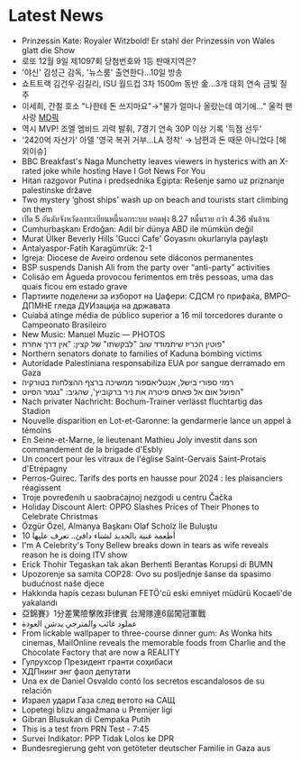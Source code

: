 # Latest News
-  Prinzessin Kate: Royaler Witzbold! Er stahl der Prinzessin von Wales glatt die Show
-  로또 12월 9일 제1097회 당첨번호와 1등 판매지역은?
-  '야신' 김성근 감독, '뉴스룸' 출연한다…10일 방송
-  쇼트트랙 김건우·김길리, ISU 월드컵 3차 1500m 동반 金…3개 대회 연속 금빛 질주
-  이세희, 간절 호소 "나한테 돈 쓰지마요"→"물가 얼마나 올랐는데 여기에…" 울컥 팬사랑 [MD픽](종합)
-  역시 MVP! 조엘 엠비드 괴력 발휘, 7경기 연속 30P 이상 기록 '득점 선두'
-  '2420억 자산가' 아델 '영국 복귀 거부…LA 정착' → 남편과 돈 때문 아니었다 [해외이슈]
-  BBC Breakfast's Naga Munchetty leaves viewers in hysterics with an X-rated joke while hosting Have I Got News For You
-  Hitan razgovor Putina i predsednika Egipta: Rešenje samo uz priznanje palestinske države
-  Two mystery ‘ghost ships’ wash up on beach and tourists start climbing on them
-  เปิด 5 อันดับจังหวัดลงทะเบียนหนี้นอกระบบ ยอดพุ่ง 8.27 หมื่นราย กว่า 4.36 พันล้าน
-  Cumhurbaşkanı Erdoğan: Adil bir dünya ABD ile mümkün değil
-  Murat Ülker Beverly Hills 'Gucci Cafe' Goyasını okurlarıyla paylaştı
-  Antalyaspor-Fatih Karagümrük: 2-1
-  Igreja: Diocese de Aveiro ordenou sete diáconos permanentes
-  BSP suspends Danish Ali from the party over “anti-party” activities
-  Colisão em Águeda provocou ferimentos em três pessoas, uma das quais ficou em estado grave
-  Партиите поделени за изборот на Џафери: СДСМ го прифаќа, ВМРО-ДПМНЕ гледа ДУИзација на државата
-  Cuiabá atinge média de público superior a 16 mil torcedores durante o Campeonato Brasileiro
-  New Music: Manuel Muzic — PHOTOS
-  פוטין הכריז שיתמודד שוב "לבקשתו" של קצין: "אין דרך אחרת"
-  Northern senators donate to families of Kaduna bombing victims
-  Autoridade Palestiniana responsabiliza EUA por sangue derramado em Gaza
-  רמזי ספורי בישל, אנטליאספור ממשיכה ברצף ההצלחות בטורקיה
-  הפועל אום אל פאחם פיטרה את ניר ברקוביץ', שהגיב: "נגמר הסיוט"
-  Nach privater Nachricht: Bochum-Trainer verlässt fluchtartig das Stadion
-  Nouvelle disparition en Lot-et-Garonne: la gendarmerie lance un appel à témoins
-  En Seine-et-Marne, le lieutenant Mathieu Joly investit dans son commandement de la brigade d'Esbly
-  Un concert pour les vitraux de l'église Saint-Gervais Saint-Protais d'Etrépagny
-  Perros-Guirec. Tarifs des ports en hausse pour 2024 : les plaisanciers réagissent
-  Troje povređenih u saobraćajnoj nezgodi u centru Čačka
-  Holiday Discount Alert: OPPO Slashes Prices of Their Phones to Celebrate Christmas
-  Özgür Özel, Almanya Başkanı Olaf Scholz İle Buluştu
-  10 أطعمة غنية بالحديد لشتاء دافئ.. تعرف عليها
-  I'm A Celebrity's Tony Bellew breaks down in tears as wife reveals reason he is doing ITV show
-  Erick Thohir Tegaskan tak akan Berhenti Berantas Korupsi di BUMN
-  Upozorenje sa samita COP28: Ovo su posljednje šanse da spasimo budućnost naše djece
-  Hakkında hapis cezası bulunan FETÖ'cü eski emniyet müdürü Kocaeli'de yakalandı
-  亞錦賽》1分差驚險擊敗菲律賓 台灣隊連6屆闖冠軍戰
-  عملود غائب والمترجي يدشن العودة
-  From lickable wallpaper to three-course dinner gum: As Wonka hits cinemas, MailOnline reveals the memorable foods from Charlie and the Chocolate Factory that are now a REALITY
-  Гулрухсор Президент гранти соҳибаси
-  ХДПнинг энг фаол депутати
-  Una ex de Daniel Osvaldo contó los secretos escandalosos de su relación
-  Израел удари Газа след ветото на САЩ
-  Lopetegi blizu angažmana u Premijer ligi
-  Gibran Blusukan di Cempaka Putih
-  This is a test from PRN Test - 7:45
-  Survei Indikator: PPP Tidak Lolos ke DPR
-  Bundesregierung geht von getöteter deutscher Familie in Gaza aus
